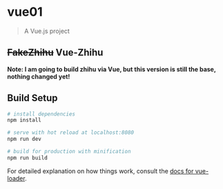 # vue01

> A Vue.js project

~~FakeZhihu~~  Vue-Zhihu
---

**Note: I am going to build zhihu via Vue, but this version is still the base, nothing changed yet!**

## Build Setup

``` bash
# install dependencies
npm install

# serve with hot reload at localhost:8080
npm run dev

# build for production with minification
npm run build
```

For detailed explanation on how things work, consult the [docs for vue-loader](http://vuejs.github.io/vue-loader).
